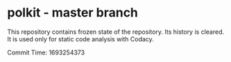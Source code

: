 # polkit - master branch

This repository contains frozen state of the repository.
Its history is cleared. It is used only for static code
analysis with Codacy.

Commit Time: 1693254373
